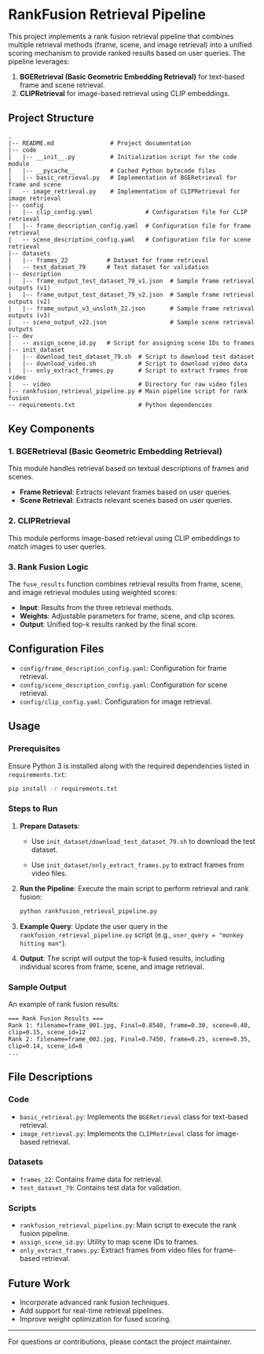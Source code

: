 # RankFusion Retrieval Pipeline

This project implements a rank fusion retrieval pipeline that combines multiple retrieval methods (frame, scene, and image retrieval) into a unified scoring mechanism to provide ranked results based on user queries. The pipeline leverages:

1. **BGERetrieval (Basic Geometric Embedding Retrieval)** for text-based frame and scene retrieval.
2. **CLIPRetrieval** for image-based retrieval using CLIP embeddings.

## Project Structure

```
.
|-- README.md                # Project documentation
|-- code
|   |-- __init__.py          # Initialization script for the code module
|   |-- __pycache__          # Cached Python bytecode files
|   |-- basic_retrieval.py   # Implementation of BGERetrieval for frame and scene
|   -- image_retrieval.py    # Implementation of CLIPRetrieval for image retrieval
|-- config
|   |-- clip_config.yaml               # Configuration file for CLIP retrieval
|   |-- frame_description_config.yaml  # Configuration file for frame retrieval
|   -- scene_description_config.yaml   # Configuration file for scene retrieval
|-- datasets
|   |-- frames_22           # Dataset for frame retrieval
|   -- test_dataset_79      # Test dataset for validation
|-- description
|   |-- frame_output_test_dataset_79_v1.json  # Sample frame retrieval outputs (v1)
|   |-- frame_output_test_dataset_79_v2.json  # Sample frame retrieval outputs (v2)
|   |-- frame_output_v3_unsloth_22.json       # Sample frame retrieval outputs (v3)
|   -- scene_output_v22.json                  # Sample scene retrieval outputs
|-- dev
|   -- assign_scene_id.py   # Script for assigning scene IDs to frames
|-- init_dataset
|   |-- download_test_dataset_79.sh  # Script to download test dataset
|   |-- download_video.sh            # Script to download video data
|   |-- only_extract_frames.py       # Script to extract frames from video
|   -- video                         # Directory for raw video files
|-- rankfusion_retrieval_pipeline.py # Main pipeline script for rank fusion
-- requirements.txt                  # Python dependencies
```

## Key Components

### 1. **BGERetrieval (Basic Geometric Embedding Retrieval)**

This module handles retrieval based on textual descriptions of frames and scenes.

- **Frame Retrieval**: Extracts relevant frames based on user queries.
- **Scene Retrieval**: Extracts relevant scenes based on user queries.

### 2. **CLIPRetrieval**

This module performs image-based retrieval using CLIP embeddings to match images to user queries.

### 3. **Rank Fusion Logic**

The `fuse_results` function combines retrieval results from frame, scene, and image retrieval modules using weighted scores:

- **Input**: Results from the three retrieval methods.
- **Weights**: Adjustable parameters for frame, scene, and clip scores.
- **Output**: Unified top-k results ranked by the final score.

## Configuration Files

- `config/frame_description_config.yaml`: Configuration for frame retrieval.
- `config/scene_description_config.yaml`: Configuration for scene retrieval.
- `config/clip_config.yaml`: Configuration for image retrieval.

## Usage

### Prerequisites

Ensure Python 3 is installed along with the required dependencies listed in `requirements.txt`:

```bash
pip install -r requirements.txt
```

### Steps to Run

1. **Prepare Datasets**:

   - Use `init_dataset/download_test_dataset_79.sh` to download the test dataset.


   - Use `init_dataset/only_extract_frames.py` to extract frames from video files.

2. **Run the Pipeline**:
   Execute the main script to perform retrieval and rank fusion:

   ```bash
   python rankfusion_retrieval_pipeline.py
   ```

3. **Example Query**:
   Update the user query in the `rankfusion_retrieval_pipeline.py` script (e.g., `user_query = "monkey hitting man"`).

4. **Output**:
   The script will output the top-k fused results, including individual scores from frame, scene, and image retrieval.

### Sample Output

An example of rank fusion results:

```
=== Rank Fusion Results ===
Rank 1: filename=frame_001.jpg, Final=0.8540, frame=0.30, scene=0.40, clip=0.15, scene_id=12
Rank 2: filename=frame_002.jpg, Final=0.7450, frame=0.25, scene=0.35, clip=0.14, scene_id=8
...
```

## File Descriptions

### Code

- `basic_retrieval.py`: Implements the `BGERetrieval` class for text-based retrieval.
- `image_retrieval.py`: Implements the `CLIPRetrieval` class for image-based retrieval.

### Datasets

- `frames_22`: Contains frame data for retrieval.
- `test_dataset_79`: Contains test data for validation.

### Scripts

- `rankfusion_retrieval_pipeline.py`: Main script to execute the rank fusion pipeline.
- `assign_scene_id.py`: Utility to map scene IDs to frames.
- `only_extract_frames.py`: Extract frames from video files for frame-based retrieval.

## Future Work

- Incorporate advanced rank fusion techniques.
- Add support for real-time retrieval pipelines.
- Improve weight optimization for fused scoring.

---

For questions or contributions, please contact the project maintainer.

